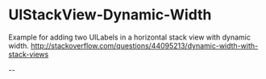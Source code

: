 # UIStackView-Dynamic-Width
Example for adding two UILabels in a horizontal stack view with dynamic width. http://stackoverflow.com/questions/44095213/dynamic-width-with-stack-views

--


